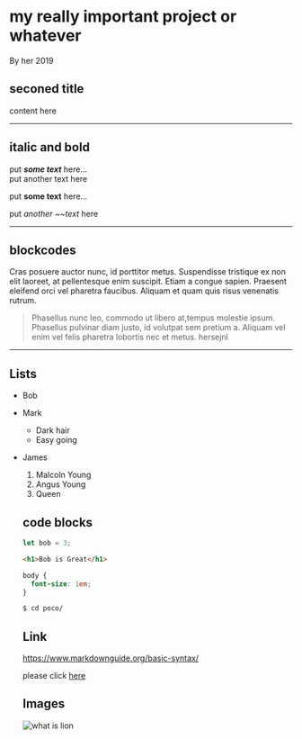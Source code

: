 # my really important project or whatever
By her 2019 

## seconed title
content here

---
## italic and bold
put ***some text*** here...<br>
put another text here

put **some text** here...

put _another ~~text_ here



---

## blockcodes
Cras posuere auctor nunc, id porttitor metus. Suspendisse tristique ex non elit laoreet, at pellentesque enim suscipit. Etiam a congue sapien. Praesent eleifend orci vel pharetra faucibus. Aliquam et quam quis risus venenatis rutrum.
> Phasellus nunc leo, commodo ut libero at,tempus molestie ipsum. Phasellus pulvinar diam justo, id volutpat sem pretium a. 
> Aliquam vel enim vel felis pharetra lobortis nec et metus.
hersejnl


---


## Lists
- Bob
- Mark
  - Dark hair
  - Easy going
- James
  

  1. Malcoln Young
  2. Angus Young
  3. Queen
   

  ## code blocks
  ```js
  let bob = 3;
  ```

  ```html
  <h1>Bob is Great</h1>
  ```

  ```css
  body {
    font-size: 1em;
  }
  ```

  ```sh
  $ cd poco/
  ```

  ## Link
  https://www.markdownguide.org/basic-syntax/
  

  please click [here](https://www.markdownguide.org/basic-syntax/)

  ## Images
  ![what is lion](https://timedotcom.files.wordpress.com/2018/12/lion-conservators-center.jpg)

